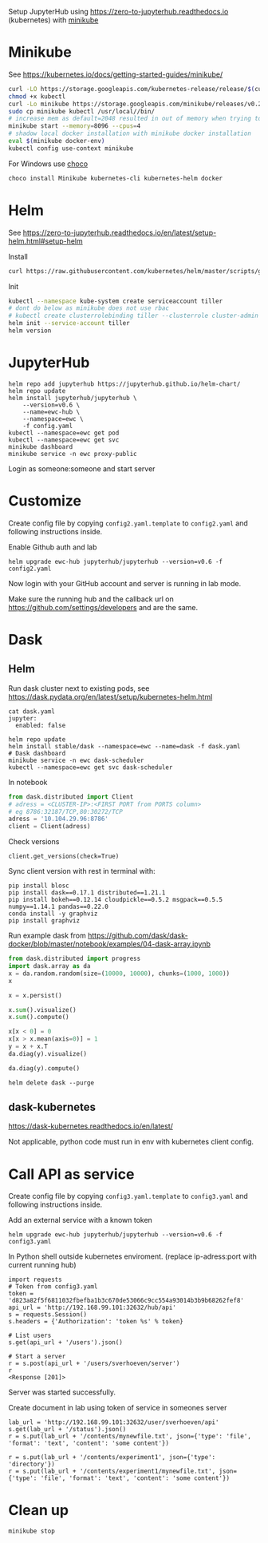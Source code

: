 Setup JupyterHub using https://zero-to-jupyterhub.readthedocs.io (kubernetes) with [minikube](https://kubernetes.io/docs/getting-started-guides/minikube/)

# Minikube

See https://kubernetes.io/docs/getting-started-guides/minikube/

```bash
curl -LO https://storage.googleapis.com/kubernetes-release/release/$(curl -s https://storage.googleapis.com/kubernetes-release/release/stable.txt)/bin/linux/amd64/kubectl
chmod +x kubectl 
curl -Lo minikube https://storage.googleapis.com/minikube/releases/v0.25.2/minikube-linux-amd64 && chmod +x minikube
sudo cp minikube kubectl /usr/local//bin/
# increase mem as default=2048 resulted in out of memory when trying to start a lab
minikube start --memory=8096 --cpus=4
# shadow local docker installation with minikube docker installation
eval $(minikube docker-env)
kubectl config use-context minikube
```

For Windows use [choco](https://chocolatey.org)
```powershell
choco install Minikube kubernetes-cli kubernetes-helm docker
```

# Helm

See https://zero-to-jupyterhub.readthedocs.io/en/latest/setup-helm.html#setup-helm

Install
```bash
curl https://raw.githubusercontent.com/kubernetes/helm/master/scripts/get | bash
```

Init
```bash
kubectl --namespace kube-system create serviceaccount tiller
# dont do below as minikube does not use rbac
# kubectl create clusterrolebinding tiller --clusterrole cluster-admin --serviceaccount=kube-system:tiller
helm init --service-account tiller
helm version
```

# JupyterHub

```
helm repo add jupyterhub https://jupyterhub.github.io/helm-chart/
helm repo update
helm install jupyterhub/jupyterhub \
    --version=v0.6 \
    --name=ewc-hub \
    --namespace=ewc \
    -f config.yaml
kubectl --namespace=ewc get pod
kubectl --namespace=ewc get svc
minikube dashboard
minikube service -n ewc proxy-public
```

Login as someone:someone and start server

# Customize

Create config file by copying `config2.yaml.template` to `config2.yaml` and following instructions inside.

Enable Github auth and lab
```
helm upgrade ewc-hub jupyterhub/jupyterhub --version=v0.6 -f config2.yaml
```

Now login with your GitHub account and server is running in lab mode.

Make sure the running hub and the callback url on https://github.com/settings/developers and are the same.

# Dask

## Helm

Run dask cluster next to existing pods, see https://dask.pydata.org/en/latest/setup/kubernetes-helm.html

```
cat dask.yaml 
jupyter:
  enabled: false

helm repo update
helm install stable/dask --namespace=ewc --name=dask -f dask.yaml
# Dask dashboard
minikube service -n ewc dask-scheduler
kubectl --namespace=ewc get svc dask-scheduler
```

In notebook
```python
from dask.distributed import Client
# adress = <CLUSTER-IP>:<FIRST PORT from PORTS column>
# eg 8786:32187/TCP,80:30272/TCP
adress = '10.104.29.96:8786'
client = Client(adress)
```

Check versions
```
client.get_versions(check=True)
```

Sync client version with rest in terminal with:
```
pip install blosc
pip install dask==0.17.1 distributed==1.21.1
pip install bokeh==0.12.14 cloudpickle==0.5.2 msgpack==0.5.5 numpy==1.14.1 pandas==0.22.0
conda install -y graphviz
pip install graphviz
```

Run example dask from https://github.com/dask/dask-docker/blob/master/notebook/examples/04-dask-array.ipynb
```python
from dask.distributed import progress
import dask.array as da
x = da.random.random(size=(10000, 10000), chunks=(1000, 1000))
x

x = x.persist()

x.sum().visualize()
x.sum().compute()

x[x < 0] = 0
x[x > x.mean(axis=0)] = 1
y = x + x.T
da.diag(y).visualize()

da.diag(y).compute()
```

```
helm delete dask --purge
```

## dask-kubernetes

https://dask-kubernetes.readthedocs.io/en/latest/

Not applicable, python code must run in env with kubernetes client config.

# Call API as service

Create config file by copying `config3.yaml.template` to `config3.yaml` and following instructions inside.

Add an external service with a known token

```
helm upgrade ewc-hub jupyterhub/jupyterhub --version=v0.6 -f config3.yaml
```

In Python shell outside kubernetes enviroment.
(replace ip-adress:port with current running hub)
```
import requests
# Token from config3.yaml
token = 'd823a82f5f6811032fbefba1b3c670de53066c9cc554a93014b3b9b68262fef8'
api_url = 'http://192.168.99.101:32632/hub/api'
s = requests.Session()
s.headers = {'Authorization': 'token %s' % token}

# List users
s.get(api_url + '/users').json()

# Start a server
r = s.post(api_url + '/users/sverhoeven/server')
r
<Response [201]>
```

Server was started successfully.

Create document in lab using token of service in someones server
```
lab_url = 'http://192.168.99.101:32632/user/sverhoeven/api'
s.get(lab_url + '/status').json()
r = s.put(lab_url + '/contents/mynewfile.txt', json={'type': 'file', 'format': 'text', 'content': 'some content'})

r = s.put(lab_url + '/contents/experiment1', json={'type': 'directory'})
r = s.put(lab_url + '/contents/experiment1/mynewfile.txt', json={'type': 'file', 'format': 'text', 'content': 'some content'})
```

# Clean up

```bash
minikube stop
```
